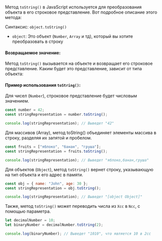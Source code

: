 Метод `toString()` в JavaScript используется для преобразования объекта в его строковое представление. Вот подробное описание этого метода:

Синтаксис: `object.toString()`

- `object`: Это объект (`Number`, `Array` и тд), который вы хотите преобразовать в строку

#### Возвращаемое значение:

Метод `toString()` вызывается на объекте и возвращает его строковое представление. Каким будет это представление, зависит от типа объекта:

#### Пример использования `toString()`:

Для чисел (`Number`), строковое представление будет числовым значением.

```js
const number = 42;
const stringRepresentation = number.toString();

console.log(stringRepresentation); // Выведет "42"
```

Для массивов (Array), метод toString() объединяет элементы массива в строку, разделяя их запятой и пробелом.

```js
const fruits = ["яблоко", "банан", "груша"];
const stringRepresentation = fruits.toString();

console.log(stringRepresentation); // Выведет "яблоко,банан,груша"
```

Для объектов (`Object`), метод `toString()` вернет строку, указывающую на тип объекта и его адрес в памяти.

```js
const obj = { name: "John", age: 30 };
const stringRepresentation = obj.toString();

console.log(stringRepresentation); // Выведет "[object Object]"
```

Также, метод `toString()` может переводить числа из `Xcc` в `Ncc`, с помощью параметра.

```js
let decimalNumber = 10;
let binaryNumber = decimalNumber.toString(2);

console.log(binaryNumber); // Выведет "1010", что является 10 в 2сс
```
